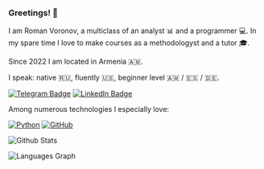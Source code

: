 ### Greetings! 👋

I am Roman Voronov, a multiclass of an analyst 📊 and a programmer 💻. In my spare time I love to make courses as a methodologyst and a tutor 🎓.

Since 2022 I am located in Armenia 🇦🇲.

I speak: native 🇷🇺, fluently 🇺🇸, beginner level 🇦🇲 / 🇪🇸 / 🇩🇪.

[![Telegram Badge](https://img.shields.io/badge/-rioran-blue?style=flat-square&logo=Telegram&logoColor=white&link=https://www.t.me/rioran)](https://www.t.me/rioran)
[![LinkedIn Badge](https://img.shields.io/badge/-Roman%20Voronov-blue?style=flat-square&logo=LinkedIn&logoColor=white&link=https://www.linkedin.com/in/rioran/)](https://www.linkedin.com/in/rioran/)

Among numerous technologies I especially love:

[![Python](https://img.shields.io/badge/-Python-black?style=flat-square&logo=Python&link=https://www.python.org/)](https://www.python.org/)
[![GitHub](https://img.shields.io/badge/-GitHub-181717?style=flat-square&logo=github&link=https://www.github.com)](https://www.github.com)

![Github Stats](https://github-readme-stats.vercel.app/api?username=rioran&show_icons=true)

![Languages Graph](https://github-readme-stats.vercel.app/api/top-langs?username=Rioran&locale=en&hide_title=false&layout=compact&card_width=320&langs_count=5&theme=dracula&hide_border=false&order=2)

<!--
**Rioran/Rioran** is a ✨ _special_ ✨ repository because its `README.md` (this file) appears on your GitHub profile.
-->
